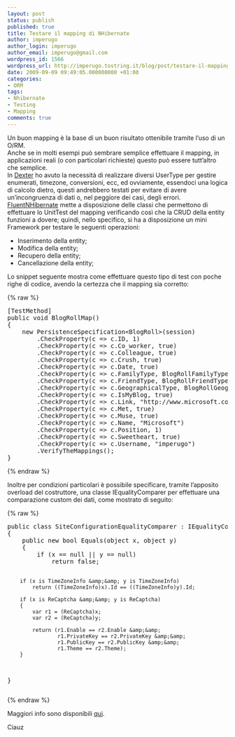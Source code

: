 ```yaml
---
layout: post
status: publish
published: true
title: Testare il mapping di NHibernate
author: imperugo
author_login: imperugo
author_email: imperugo@gmail.com
wordpress_id: 1566
wordpress_url: http://imperugo.tostring.it/blog/post/testare-il-mapping-di-nhibernate/
date: 2009-09-09 09:49:05.000000000 +01:00
categories:
- ORM
tags:
- Nhibernate
- Testing
- Mapping
comments: true
---
```

<p>Un buon mapping &egrave; la base di un buon risultato ottenibile tramite l&rsquo;uso di un O/RM.    <br />
Anche se in molti esempi pu&ograve; sembrare semplice effettuare il mapping, in applicazioni reali (o con particolari richieste) questo pu&ograve; essere tutt&rsquo;altro che semplice.     <br />
In <a title="Dexter Blog Engine" target="_blank" href="http://imperugo.tostring.it/About/Dexter">Dexter</a> ho avuto la necessit&agrave; di realizzare diversi UserType per gestire enumerati, timezone, conversioni, ecc, ed ovviamente, essendoci una logica di calcolo dietro, questi andrebbero testati per evitare di avere un&rsquo;incongruenza di dati o, nel peggiore dei casi, degli errori.     <br />
<a title="FluentNHibernate" rel="nofollow" target="_blank" href="http://fluentnhibernate.org/">FluentNHibernate</a> mette a disposizione delle classi che permettono di effettuare lo UnitTest del mapping verificando cos&igrave; che la CRUD della entity funzioni a dovere; quindi, nello specifico, si ha a disposizione un mini Framework per testare le seguenti operazioni:</p>
<ul>
    <li>Inserimento della entity;</li>
    <li>Modifica della entity;</li>
    <li>Recupero della entity;</li>
    <li>Cancellazione della entity;</li>
</ul>
<p>Lo snippet seguente mostra come effettuare questo tipo di test con poche righe di codice, avendo la certezza che il mapping sia corretto:</p>
{% raw %}<pre class="brush: csharp; ruler: true;">
[TestMethod]
public void BlogRollMap()
{
    new PersistenceSpecification&lt;BlogRoll&gt;(session)
        .CheckProperty(c =&gt; c.ID, 1)
        .CheckProperty(c =&gt; c.Co_worker, true)
        .CheckProperty(c =&gt; c.Colleague, true)
        .CheckProperty(c =&gt; c.Crush, true)
        .CheckProperty(c =&gt; c.Date, true)
        .CheckProperty(c =&gt; c.FamilyType, BlogRollFamilyType.Sibling)
        .CheckProperty(c =&gt; c.FriendType, BlogRollFriendType.Contact)
        .CheckProperty(c =&gt; c.GeographicalType, BlogRollGeographicalType.Neighbor)
        .CheckProperty(c =&gt; c.IsMyBlog, true)
        .CheckProperty(c =&gt; c.Link, &quot;http://www.microsoft.com&quot;)
        .CheckProperty(c =&gt; c.Met, true)
        .CheckProperty(c =&gt; c.Muse, true)
        .CheckProperty(c =&gt; c.Name, &quot;Microsoft&quot;)
        .CheckProperty(c =&gt; c.Position, 1)
        .CheckProperty(c =&gt; c.Sweetheart, true)
        .CheckProperty(c =&gt; c.Username, &quot;imperugo&quot;)
        .VerifyTheMappings();
}</pre>{% endraw %}
<p>Inoltre per condizioni particolari &egrave; possibile specificare, tramite l&rsquo;apposito overload del costruttore, una classe IEqualityComparer per effettuare una comparazione custom dei dati, come mostrato di seguito:</p>
{% raw %}<pre class="brush: csharp; ruler: true;">
public class SiteConfigurationEqualityComparer : IEqualityComparer
{
    public new bool Equals(object x, object y)
    {
        if (x == null || y == null)
            return false;

        if (x is TimeZoneInfo &amp;&amp; y is TimeZoneInfo)
            return ((TimeZoneInfo)x).Id == ((TimeZoneInfo)y).Id;

        if (x is ReCaptcha &amp;&amp; y is ReCaptcha)
        {
            var r1 = (ReCaptcha)x;
            var r2 = (ReCaptcha)y;

            return (r1.Enable == r2.Enable &amp;&amp;
                    r1.PrivateKey == r2.PrivateKey &amp;&amp;
                    r1.PublicKey == r2.PublicKey &amp;&amp;
                    r1.Theme == r2.Theme);
        }
}</pre>{% endraw %}
<p>Maggiori info sono disponibili <a title="FluentMapping Persistance Service" rel="nofollow" target="_blank" href="http://wiki.fluentnhibernate.org/Persistence_specification_testing">qui</a>.</p>
<p>Ciauz</p>
